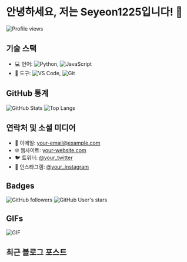 # 안녕하세요, 저는 Seyeon1225입니다! 👋

![Profile views](https://gpvc.arturio.dev/Seyeon1225)

## 기술 스택

- 💻 언어: ![Python](https://img.shields.io/badge/Python-3776AB?style=flat-square&logo=python&logoColor=white), ![JavaScript](https://img.shields.io/badge/JavaScript-F7DF1E?style=flat-square&logo=javascript&logoColor=black)
- 🧰 도구: ![VS Code](https://img.shields.io/badge/VS%20Code-007ACC?style=flat-square&logo=visual-studio-code&logoColor=white), ![Git](https://img.shields.io/badge/Git-F05032?style=flat-square&logo=git&logoColor=white)

## GitHub 통계

![GitHub Stats](https://github-readme-stats.vercel.app/api?username=Seyeon1225&show_icons=true&theme=radical)
![Top Langs](https://github-readme-stats.vercel.app/api/top-langs/?username=Seyeon1225&layout=compact&theme=radical)

## 연락처 및 소셜 미디어

- 📧 이메일: [your-email@example.com](mailto:your-email@example.com)
- 🌐 웹사이트: [your-website.com](https://your-website.com)
- 🐦 트위터: [@your_twitter](https://twitter.com/your_twitter)
- 📸 인스타그램: [@your_instagram](https://instagram.com/your_instagram)

## Badges

![GitHub followers](https://img.shields.io/github/followers/Seyeon1225?style=social)
![GitHub User's stars](https://img.shields.io/github/stars/Seyeon1225?style=social)

## GIFs

![GIF](https://media.giphy.com/media/26tn33aiTi1jkl6H6/giphy.gif)

## 최근 블로그 포스트

<!-- BLOG-POST-LIST:START -->
<!-- BLOG-POST-LIST:END -->
